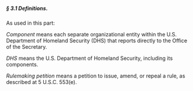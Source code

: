 ##### § 3.1 Definitions. #####

As used in this part:

*Component* means each separate organizational entity within the U.S. Department of Homeland Security (DHS) that reports directly to the Office of the Secretary.

*DHS* means the U.S. Department of Homeland Security, including its components.

*Rulemaking petition* means a petition to issue, amend, or repeal a rule, as described at 5 U.S.C. 553(e).